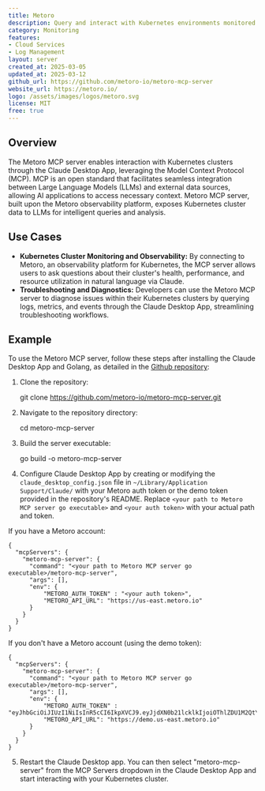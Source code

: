 ```yaml
---
title: Metoro
description: Query and interact with Kubernetes environments monitored by Metoro
category: Monitoring
features:
- Cloud Services
- Log Management
layout: server
created_at: 2025-03-05
updated_at: 2025-03-12
github_url: https://github.com/metoro-io/metoro-mcp-server
website_url: https://metoro.io/
logo: /assets/images/logos/metoro.svg
license: MIT
free: true
---
```


## Overview

The Metoro MCP server enables interaction with Kubernetes clusters through the Claude Desktop App, leveraging the Model Context Protocol (MCP). MCP is an open standard that facilitates seamless integration between Large Language Models (LLMs) and external data sources, allowing AI applications to access necessary context. Metoro MCP server, built upon the Metoro observability platform, exposes Kubernetes cluster data to LLMs for intelligent queries and analysis.

## Use Cases

- **Kubernetes Cluster Monitoring and Observability:** By connecting to Metoro, an observability platform for Kubernetes, the MCP server allows users to ask questions about their cluster's health, performance, and resource utilization in natural language via Claude.
- **Troubleshooting and Diagnostics:** Developers can use the Metoro MCP server to diagnose issues within their Kubernetes clusters by querying logs, metrics, and events through the Claude Desktop App, streamlining troubleshooting workflows.

## Example

To use the Metoro MCP server, follow these steps after installing the Claude Desktop App and Golang, as detailed in the [Github repository](https://github.com/metoro-io/metoro-mcp-server):

1. Clone the repository:

    git clone https://github.com/metoro-io/metoro-mcp-server.git

2. Navigate to the repository directory:

    cd metoro-mcp-server

3. Build the server executable:

    go build -o metoro-mcp-server

4. Configure Claude Desktop App by creating or modifying the `claude_desktop_config.json` file in `~/Library/Application Support/Claude/` with your Metoro auth token or the demo token provided in the repository's README. Replace `<your path to Metoro MCP server go executable>` and `<your auth token>` with your actual path and token.

If you have a Metoro account:

    {
      "mcpServers": {
        "metoro-mcp-server": {
          "command": "<your path to Metoro MCP server go executable>/metoro-mcp-server",
          "args": [],
          "env": {
              "METORO_AUTH_TOKEN" : "<your auth token>",
              "METORO_API_URL": "https://us-east.metoro.io"
          }
        }
      }
    }


If you don't have a Metoro account (using the demo token):

    {
      "mcpServers": {
        "metoro-mcp-server": {
          "command": "<your path to Metoro MCP server go executable>/metoro-mcp-server",
          "args": [],
          "env": {
              "METORO_AUTH_TOKEN" : "eyJhbGciOiJIUzI1NiIsInR5cCI6IkpXVCJ9.eyJjdXN0b21lcklkIjoiOThlZDU1M2QtYzY4ZC00MDRhLWFhZjItNDM2ODllNWJiMGUzIiwiZW1haWwiOiJ0ZXN0QGNocmlzYmF0dGFyYmVlLmNvbSIsImV4cCI6MTgyMTI0NzIzN30.7G6alDpcZh_OThYj293Jce5rjeOBqAhOlANR_Fl5auw",
              "METORO_API_URL": "https://demo.us-east.metoro.io"
          }
        }
      }
    }

5. Restart the Claude Desktop app. You can then select "metoro-mcp-server" from the MCP Servers dropdown in the Claude Desktop App and start interacting with your Kubernetes cluster.
